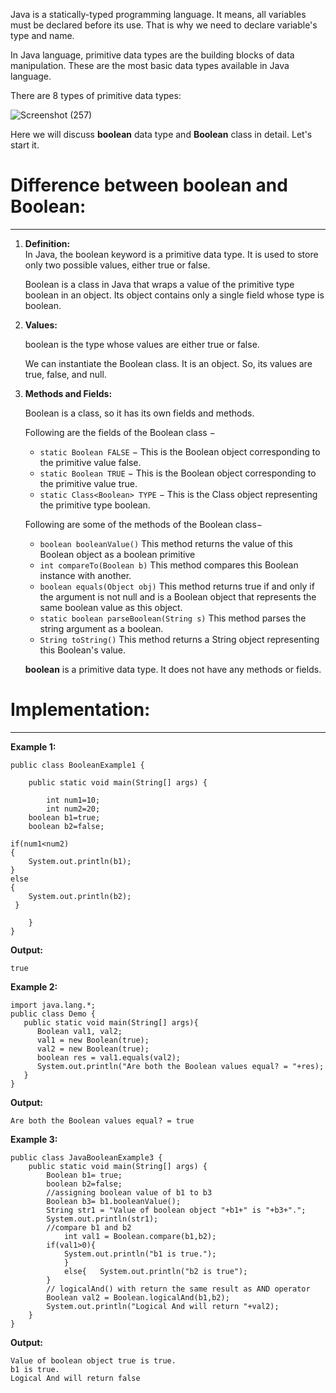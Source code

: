 Java is a statically-typed programming language. It means, all variables must be declared before its use. That is why we need to declare variable's type and name.

In Java language, primitive data types are the building blocks of data manipulation. These are the most basic data types available in Java language.

There are 8 types of primitive data types:

![Screenshot (257)](https://user-images.githubusercontent.com/87614560/141116195-4a0dc5f4-40db-4d22-9876-6f969506bd34.png)


Here we will discuss **boolean** data type and **Boolean** class in detail. Let's start it.

# Difference between **boolean** and **Boolean**:

---

1. **Definition:**  
     In Java, the boolean keyword is a primitive data type. It is used to store only two possible values, either true or false.

     Boolean is a  class in Java that wraps a value of the primitive type boolean in an object. Its object contains only a single field whose type is boolean.

2. **Values:**

     boolean is the type whose values are either true or false.
  
     We can instantiate the Boolean class. It is an object. So, its values are true, false, and null.

3. **Methods and Fields:**

    Boolean is a class, so it has its own fields and methods.

    Following are the fields of the Boolean class −
      * `static Boolean FALSE` − This is the Boolean object corresponding to the primitive value false.
      * `static Boolean TRUE` − This is the Boolean object corresponding to the primitive value true.
      * `static Class<Boolean> TYPE` − This is the Class object representing the primitive type boolean.

     Following are some of the methods of the Boolean class−
    
    * `boolean booleanValue()`
This method returns the value of this Boolean object as a boolean primitive
    * `int compareTo(Boolean b)`
This method compares this Boolean instance with another.
    * 	`boolean equals(Object obj)`
This method returns true if and only if the argument is not null and is a Boolean object that represents the same boolean value as this object.
    *  	`static boolean parseBoolean(String s)`
      This method parses the string argument as a boolean.
    * 	`String toString()`
This method returns a String object representing this Boolean's value.


     **boolean** is a primitive data type. It does not have any methods or fields.


# Implementation:

---

**Example 1:**

```
public class BooleanExample1 {  
  
    public static void main(String[] args) {
          
        int num1=10;  
        int num2=20;    
    boolean b1=true;  
    boolean b2=false;  
  
if(num1<num2)  
{  
    System.out.println(b1);  
}  
else  
{  
    System.out.println(b2);  
 }  
          
    }         
}
```

**Output:**
```
true
```

**Example 2:**

```
import java.lang.*;
public class Demo {
   public static void main(String[] args){
      Boolean val1, val2;
      val1 = new Boolean(true);
      val2 = new Boolean(true);
      boolean res = val1.equals(val2);
      System.out.println("Are both the Boolean values equal? = "+res);
   }
}
```

**Output:**


```
Are both the Boolean values equal? = true
```
**Example 3:**

```
public class JavaBooleanExample3 {  
    public static void main(String[] args) {  
        Boolean b1= true;  
        boolean b2=false;  
        //assigning boolean value of b1 to b3  
        Boolean b3= b1.booleanValue();  
        String str1 = "Value of boolean object "+b1+" is "+b3+".";  
        System.out.println(str1);  
        //compare b1 and b2  
            int val1 = Boolean.compare(b1,b2);  
        if(val1>0){  
            System.out.println("b1 is true.");  
            }  
            else{   System.out.println("b2 is true");  
        }  
        // logicalAnd() with return the same result as AND operator  
        Boolean val2 = Boolean.logicalAnd(b1,b2);  
        System.out.println("Logical And will return "+val2);  
    }  
}  
```

**Output:**

```
Value of boolean object true is true.
b1 is true.
Logical And will return false
```
